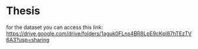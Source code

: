 # Thesis
for the dataset you can access this link: https://drive.google.com/drive/folders/1aguk0FLns4BR8LpE9cKpl87hTEzTV6A3?usp=sharing
